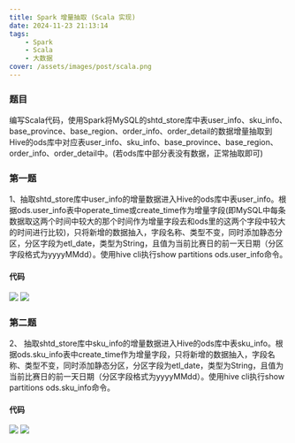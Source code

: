 ```yaml
---
title: Spark 增量抽取 (Scala 实现)
date: 2024-11-23 21:13:14
tags:
    - Spark
    - Scala
    - 大数据
cover: /assets/images/post/scala.png
---
```

### 题目
编写Scala代码，使用Spark将MySQL的shtd_store库中表user_info、sku_info、base_province、base_region、order_info、order_detail的数据增量抽取到Hive的ods库中对应表user_info、sku_info、base_province、base_region、order_info、order_detail中。(若ods库中部分表没有数据，正常抽取即可) 

### 第一题
1、抽取shtd_store库中user_info的增量数据进入Hive的ods库中表user_info。根据ods.user_info表中operate_time或create_time作为增量字段(即MySQL中每条数据取这两个时间中较大的那个时间作为增量字段去和ods里的这两个字段中较大的时间进行比较)，只将新增的数据抽入，字段名称、类型不变，同时添加静态分区，分区字段为etl_date，类型为String，且值为当前比赛日的前一天日期（分区字段格式为yyyyMMdd）。使用hive cli执行show partitions ods.user_info命令。
#### 代码
![](code.png)
![](a.png)
### 第二题
2、	抽取shtd_store库中sku_info的增量数据进入Hive的ods库中表sku_info。根据ods.sku_info表中create_time作为增量字段，只将新增的数据抽入，字段名称、类型不变，同时添加静态分区，分区字段为etl_date，类型为String，且值为当前比赛日的前一天日期（分区字段格式为yyyyMMdd）。使用hive cli执行show partitions ods.sku_info命令。
#### 代码
![](b.png)
![](c.png)